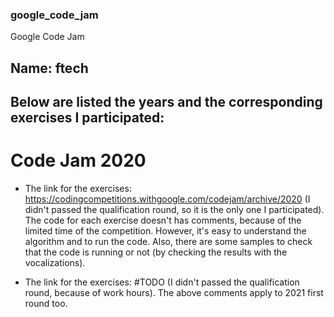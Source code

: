 ### google_code_jam
Google Code Jam

## Name: ftech

## Below are listed the years and the corresponding exercises I participated:


# Code Jam 2020
    
- The link for the exercises: https://codingcompetitions.withgoogle.com/codejam/archive/2020
(I didn't passed the qualification round, so it is the only one I participated).
The code for each exercise doesn't has comments, because of the limited time of the
competition. However, it's easy to understand the algorithm and to run the code.
Also, there are some samples to check that the code is running or not (by checking the
results with the vocalizations).

- The link for the exercises: #TODO
(I didn't passed the qualification round, because of work hours).
The above comments apply to 2021 first round too.
